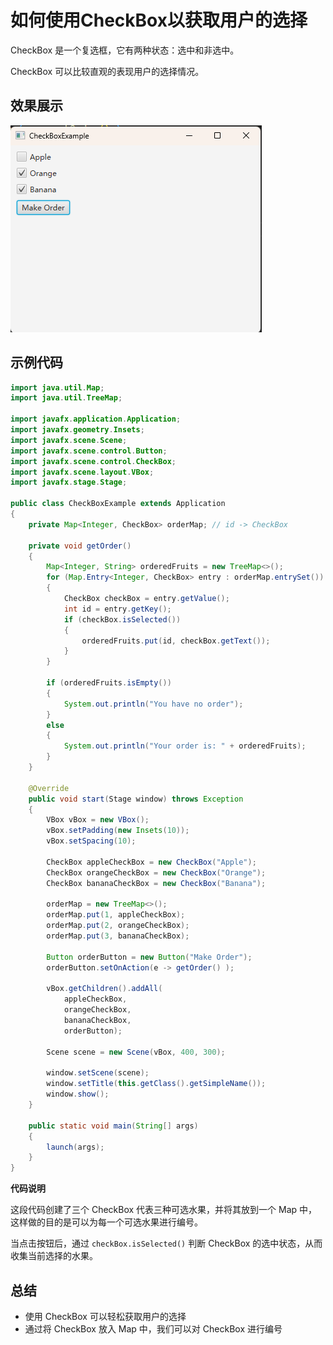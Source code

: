# 如何使用CheckBox以获取用户的选择

CheckBox 是一个复选框，它有两种状态：选中和非选中。

CheckBox 可以比较直观的表现用户的选择情况。

## 效果展示

![](./pic/CheckBoxExample.png)

## 示例代码

```java
import java.util.Map;
import java.util.TreeMap;

import javafx.application.Application;
import javafx.geometry.Insets;
import javafx.scene.Scene;
import javafx.scene.control.Button;
import javafx.scene.control.CheckBox;
import javafx.scene.layout.VBox;
import javafx.stage.Stage;

public class CheckBoxExample extends Application
{
    private Map<Integer, CheckBox> orderMap; // id -> CheckBox

    private void getOrder()
    {
        Map<Integer, String> orderedFruits = new TreeMap<>();
        for (Map.Entry<Integer, CheckBox> entry : orderMap.entrySet())
        {
            CheckBox checkBox = entry.getValue();
            int id = entry.getKey();
            if (checkBox.isSelected())
            {
                orderedFruits.put(id, checkBox.getText());
            }
        }

        if (orderedFruits.isEmpty())
        {
            System.out.println("You have no order");
        }
        else
        {
            System.out.println("Your order is: " + orderedFruits);
        }
    }

    @Override
    public void start(Stage window) throws Exception
    {
        VBox vBox = new VBox();
        vBox.setPadding(new Insets(10));
        vBox.setSpacing(10);

        CheckBox appleCheckBox = new CheckBox("Apple");
        CheckBox orangeCheckBox = new CheckBox("Orange");
        CheckBox bananaCheckBox = new CheckBox("Banana");
        
        orderMap = new TreeMap<>();
        orderMap.put(1, appleCheckBox);
        orderMap.put(2, orangeCheckBox);
        orderMap.put(3, bananaCheckBox);

        Button orderButton = new Button("Make Order");
        orderButton.setOnAction(e -> getOrder() );

        vBox.getChildren().addAll(
            appleCheckBox,
            orangeCheckBox,
            bananaCheckBox,
            orderButton);

        Scene scene = new Scene(vBox, 400, 300);

        window.setScene(scene);
        window.setTitle(this.getClass().getSimpleName());
        window.show();
    }

    public static void main(String[] args)
    {
        launch(args);
    }
}
```

**代码说明**

这段代码创建了三个 CheckBox 代表三种可选水果，并将其放到一个 Map 中，这样做的目的是可以为每一个可选水果进行编号。

当点击按钮后，通过 `checkBox.isSelected()` 判断 CheckBox 的选中状态，从而收集当前选择的水果。

## 总结

- 使用 CheckBox 可以轻松获取用户的选择
- 通过将 CheckBox 放入 Map 中，我们可以对 CheckBox 进行编号